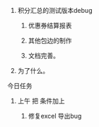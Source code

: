 1. 积分汇总的测试版本debug

   1. 优惠券结算报表

   2. 其他包边的制作

   3. 文档完善。

2. 为了什么。



今日任务

1. 上午 把 条件加上

   1. 修复excel 导出bug



